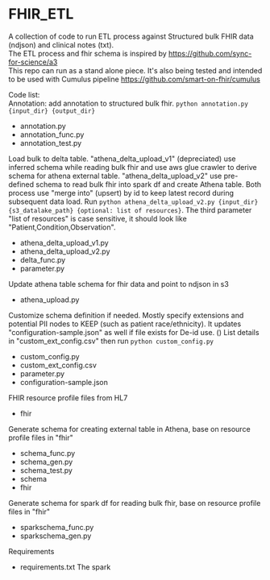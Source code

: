 # FHIR_ETL

A collection of code to run ETL process against Structured bulk FHIR data (ndjson) and clinical notes (txt).  
The ETL process and fhir schema is inspired by https://github.com/sync-for-science/a3  
This repo can run as a stand alone piece. It's also being tested and intended to be used with Cumulus pipeline https://github.com/smart-on-fhir/cumulus

Code list:  
Annotation: add annotation to structured bulk fhir. `python annotation.py {input_dir} {output_dir}`
- annotation.py
- annotation_func.py
- annotation_test.py
  
Load bulk to delta table. "athena_delta_upload_v1" (depreciated) use inferred schema while reading bulk fhir and use aws glue crawler to derive schema for athena external table. "athena_delta_upload_v2" use pre-defined schema to read bulk fhir into spark df and create Athena table. Both process use "merge into" (upsert) by id to keep latest record during subsequent data load. Run `python athena_delta_upload_v2.py {input_dir} {s3_datalake_path} {optional: list of resources}`. The third parameter "list of resources" is case sensitive, it should look like "Patient,Condition,Observation".
- athena_delta_upload_v1.py
- athena_delta_upload_v2.py
- delta_func.py
- parameter.py

Update athena table schema for fhir data and point to ndjson in s3
- athena_upload.py


Customize schema definition if needed. Mostly specify extensions and potential PII nodes to KEEP (such as patient race/ethnicity). It updates "configuration-sample.json" as well if file exists for De-id use. ()
List details in "custom_ext_config.csv" then run `python custom_config.py`
- custom_config.py
- custom_ext_config.csv
- parameter.py
- configuration-sample.json

FHIR resource profile files from HL7
- fhir

Generate schema for creating external table in Athena, base on resource profile files in "fhir"
- schema_func.py
- schema_gen.py
- schema_test.py
- schema
- fhir


Generate schema for spark df for reading bulk fhir, base on resource profile files in "fhir"
- sparkschema_func.py
- sparkschema_gen.py


Requirements
- requirements.txt
The spark 